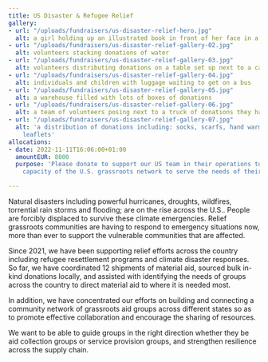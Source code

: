 ```yaml
---
title: US Disaster & Refugee Relief
gallery:
- url: "/uploads/fundraisers/us-disaster-relief-hero.jpg"
  alt: a girl holding up an illustrated book in front of her face in a class setting
- url: "/uploads/fundraisers/us-disaster-relief-gallery-02.jpg"
  alt: volunteers stacking donations of water
- url: "/uploads/fundraisers/us-disaster-relief-gallery-03.jpg"
  alt: volunteers distributing donations on a table set up next to a car
- url: "/uploads/fundraisers/us-disaster-relief-gallery-04.jpg"
  alt: individuals and children with luggage waiting to get on a bus
- url: "/uploads/fundraisers/us-disaster-relief-gallery-05.jpg"
  alt: a warehouse filled with lots of boxes of donations
- url: "/uploads/fundraisers/us-disaster-relief-gallery-06.jpg"
  alt: a team of volunteers posing next to a truck of donations they have loaded
- url: "/uploads/fundraisers/us-disaster-relief-gallery-07.jpg"
  alt: 'a distribution of donations including: socks, scarfs, hand warmers, and informative
    leaflets'
allocations:
- date: 2022-11-11T16:06:00+01:00
  amountEUR: 8000
  purpose: 'Please donate to support our US team in their operations to increase the
    capacity of the U.S. grassroots network to serve the needs of their beneficiaries.  '

---
```

Natural disasters including powerful hurricanes, droughts, wildfires, torrential rain storms and flooding; are on the rise across the U.S.. People are forcibly displaced to survive these climate emergencies. Relief grassroots communities are having to respond to emergency situations now, more than ever to support the vulnerable communities that are affected. 

Since 2021, we have been supporting relief efforts across the country including refugee resettlement programs and climate disaster responses. So far, we have coordinated 12 shipments of material aid, sourced bulk in-kind donations locally, and assisted with identifying the needs of groups across the country to direct material aid to where it is needed most.

In addition, we have concentrated our efforts on building and connecting a community network of grassroots aid groups across different states so as to promote effective collaboration and encourage the sharing of resources.

We want to be able to guide groups in the right direction whether they be aid collection groups or service provision groups, and strengthen resilience across the supply chain.